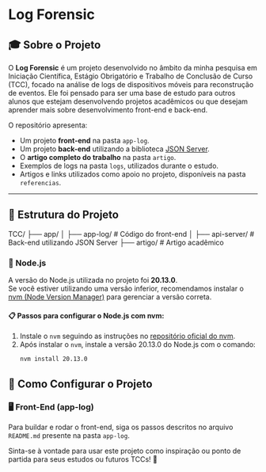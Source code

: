 # Log Forensic

## 🎓 Sobre o Projeto

O **Log Forensic** é um projeto desenvolvido no âmbito da minha pesquisa em Iniciação Científica, Estágio Obrigatório e Trabalho de Conclusão de Curso (TCC), focado na análise de logs de dispositivos móveis para reconstrução de eventos. Ele foi pensado para ser uma base de estudo para outros alunos que estejam desenvolvendo projetos acadêmicos ou que desejam aprender mais sobre desenvolvimento front-end e back-end.

O repositório apresenta:
- Um projeto **front-end** na pasta `app-log`.
- Um projeto **back-end** utilizando a biblioteca [JSON Server](https://www.npmjs.com/package/json-server).
- O **artigo completo do trabalho** na pasta `artigo`.
- Exemplos de logs na pasta `logs`, utilizados durante o estudo.
- Artigos e links utilizados como apoio no projeto, disponíveis na pasta `referencias`.

---

## 📂 Estrutura do Projeto

TCC/ ├── app/ │ ├── app-log/ # Código do front-end │ ├── api-server/ # Back-end utilizando JSON Server ├── artigo/ # Artigo acadêmico

### 🔧 Node.js

A versão do Node.js utilizada no projeto foi **20.13.0**.  
Se você estiver utilizando uma versão inferior, recomendamos instalar o [nvm (Node Version Manager)](https://github.com/nvm-sh/nvm) para gerenciar a versão correta.

#### 📋 Passos para configurar o Node.js com nvm:
1. Instale o `nvm` seguindo as instruções no [repositório oficial do nvm](https://github.com/nvm-sh/nvm).
2. Após instalar o `nvm`, instale a versão 20.13.0 do Node.js com o comando:
   ```bash
   nvm install 20.13.0

## 🚀 Como Configurar o Projeto

### 🖥️ Front-End (app-log)

Para buildar e rodar o front-end, siga os passos descritos no arquivo `README.md` presente na pasta `app-log`.

Sinta-se à vontade para usar este projeto como inspiração ou ponto de partida para seus estudos ou futuros TCCs! 🚀

